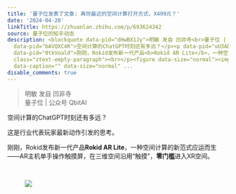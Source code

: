 ```yaml
---
title: '量子位发表了文章: 离你最近的空间计算打开方式，X499元？'
date: '2024-04-20'
linkTitle: https://zhuanlan.zhihu.com/p/693624342
source: 量子位的知乎动态
description: <blockquote data-pid="dHwBX1Jy">明敏 发自 凹非寺<br>量子位 | 公众号 QbitAI</blockquote><p
  data-pid="bAVQXC4R">空间计算的ChatGPT时刻还有多远？</p><p data-pid="uU3ADzqx">这是行业代表玩家最新动作引发的思考。</p><p
  data-pid="0tkVoald">刚刚，Rokid发布新一代产品<b>Rokid AR Lite</b>，一种空间计算的新范式应运而生——AR主机单手操作触摸屏，在三维空间沿用“触摸”，<b>零门槛</b>进入XR空间。</p><p
  class="ztext-empty-paragraph"><br></p><figure data-size="normal"><img src="https://pic1.zhimg.com/v2-17565ab1c7ff1a9319924e64cbe909ec_1440w.jpg"
  data-caption="" data-size="normal" ...
disable_comments: true
---
```

<blockquote data-pid="dHwBX1Jy">明敏 发自 凹非寺<br>量子位 | 公众号 QbitAI</blockquote><p data-pid="bAVQXC4R">空间计算的ChatGPT时刻还有多远？</p><p data-pid="uU3ADzqx">这是行业代表玩家最新动作引发的思考。</p><p data-pid="0tkVoald">刚刚，Rokid发布新一代产品<b>Rokid AR Lite</b>，一种空间计算的新范式应运而生——AR主机单手操作触摸屏，在三维空间沿用“触摸”，<b>零门槛</b>进入XR空间。</p><p class="ztext-empty-paragraph"><br></p><figure data-size="normal"><img src="https://pic1.zhimg.com/v2-17565ab1c7ff1a9319924e64cbe909ec_1440w.jpg" data-caption="" data-size="normal" ...